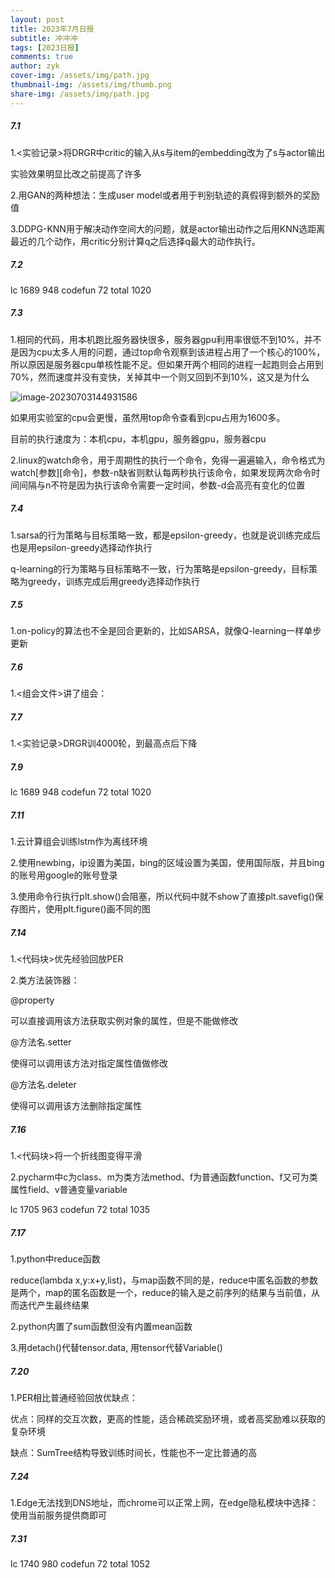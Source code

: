 ```yaml
---
layout: post
title: 2023年7月日报
subtitle: 冲冲冲
tags: [2023日报]
comments: true
author: zyk
cover-img: /assets/img/path.jpg
thumbnail-img: /assets/img/thumb.png
share-img: /assets/img/path.jpg
---
```


##### 7.1

1.<实验记录>将DRGR中critic的输入从s与item的embedding改为了s与actor输出

[DRGR]: ../实验记录/3.md

实验效果明显比改之前提高了许多

2.用GAN的两种想法：生成user model或者用于判别轨迹的真假得到额外的奖励值

3.DDPG-KNN用于解决动作空间大的问题，就是actor输出动作之后用KNN选距离最近的几个动作，用critic分别计算q之后选择q最大的动作执行。

##### 7.2

lc 1689 948 codefun 72 total 1020

##### 7.3

1.相同的代码，用本机跑比服务器快很多，服务器gpu利用率很低不到10%，并不是因为cpu太多人用的问题，通过top命令观察到该进程占用了一个核心的100%，所以原因是服务器cpu单核性能不足。但如果开两个相同的进程一起跑则会占用到70%，然而速度并没有变快，关掉其中一个则又回到不到10%，这又是为什么

![image-20230703144931586](D:\TyporaPicture\7月记录\image-20230703144931586.png)

如果用实验室的cpu会更慢，虽然用top命令查看到cpu占用为1600多。

目前的执行速度为：本机cpu，本机gpu，服务器gpu，服务器cpu

2.linux的watch命令，用于周期性的执行一个命令，免得一遍遍输入，命令格式为watch[参数]\[命令]，参数-n缺省则默认每两秒执行该命令，如果发现两次命令时间间隔与n不符是因为执行该命令需要一定时间，参数-d会高亮有变化的位置

##### 7.4

1.sarsa的行为策略与目标策略一致，都是epsilon-greedy，也就是说训练完成后也是用epsilon-greedy选择动作执行

q-learning的行为策略与目标策略不一致，行为策略是epsilon-greedy，目标策略为greedy，训练完成后用greedy选择动作执行

##### 7.5

1.on-policy的算法也不全是回合更新的，比如SARSA，就像Q-learning一样单步更新

##### 7.6

1.<组会文件>讲了组会：

[组会文件]: ../组会文件/23.7.6.md

##### 7.7

1.<实验记录>DRGR训4000轮，到最高点后下降

[DRGR]: ../实验记录/4.md

##### 7.9

lc 1689 948  codefun 72 total 1020

##### 7.11

1.云计算组会训练lstm作为离线环境

2.使用newbing，ip设置为美国，bing的区域设置为美国，使用国际版，并且bing的账号用google的账号登录

3.使用命令行执行plt.show()会阻塞，所以代码中就不show了直接plt.savefig()保存图片，使用plt.figure()画不同的图

##### 7.14

1.<代码块>优先经验回放PER

[PER]: ../代码块/2.md

2.类方法装饰器：

@property

可以直接调用该方法获取实例对象的属性，但是不能做修改

@方法名.setter

使得可以调用该方法对指定属性值做修改

@方法名.deleter

使得可以调用该方法删除指定属性

##### 7.16

1.<代码块>将一个折线图变得平滑

[平滑折线]: ../代码块/平滑折线.md

2.pycharm中c为class、m为类方法method、f为普通函数function、f又可为类属性field、v普通变量variable

lc 1705 963   codefun 72  total 1035

##### 7.17

1.python中reduce函数

reduce(lambda x,y:x+y,list)，与map函数不同的是，reduce中匿名函数的参数是两个，map的匿名函数是一个，reduce的输入是之前序列的结果与当前值，从而迭代产生最终结果

2.python内置了sum函数但没有内置mean函数

3.用detach()代替tensor.data,  用tensor代替Variable()

##### 7.20

1.PER相比普通经验回放优缺点：

优点：同样的交互次数，更高的性能，适合稀疏奖励环境，或者高奖励难以获取的复杂环境

缺点：SumTree结构导致训练时间长，性能也不一定比普通的高

[PER]: ../实验记录/PER.md

##### 7.24

1.Edge无法找到DNS地址，而chrome可以正常上网，在edge隐私模块中选择：使用当前服务提供商即可

##### 7.31

lc 1740 980   codefun 72  total 1052
